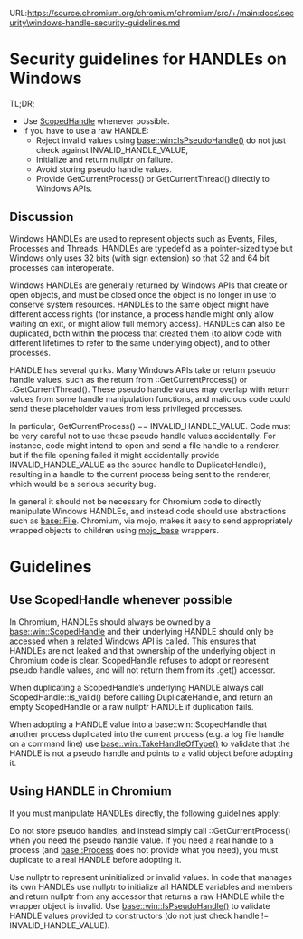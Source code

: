 URL:https://source.chromium.org/chromium/chromium/src/+/main:docs\security\windows-handle-security-guidelines.md
# Security guidelines for HANDLEs on Windows

TL;DR;

* Use [ScopedHandle](https://source.chromium.org/chromium/chromium/src/+/main:base/win/scoped_handle.h)
  whenever possible.
* If you have to use a raw HANDLE:
  * Reject invalid values using [base::win::IsPseudoHandle()](https://source.chromium.org/chromium/chromium/src/+/main:base/win/windows_handle_util.h)
  do not just check against INVALID_HANDLE_VALUE,
  * Initialize and return nullptr on failure.
  * Avoid storing pseudo handle values.
  * Provide GetCurrentProcess() or GetCurrentThread() directly to Windows APIs.

## Discussion

Windows HANDLEs are used to represent objects such as Events, Files, Processes
and Threads. HANDLEs are typedef’d as a pointer-sized type but Windows only uses
32 bits (with sign extension) so that 32 and 64 bit processes can interoperate.

Windows HANDLEs are generally returned by Windows APIs that create or open
objects, and must be closed once the object is no longer in use to conserve
system resources. HANDLEs to the same object might have different access rights
(for instance, a process handle might only allow waiting on exit, or might allow
full memory access). HANDLEs can also be duplicated, both within the process
that created them (to allow code with different lifetimes to refer to the same
underlying object), and to other processes.

HANDLE has several quirks. Many Windows APIs take or return pseudo handle
values, such as the return from ::GetCurrentProcess() or ::GetCurrentThread().
These pseudo handle values may overlap with return values from some handle
manipulation functions, and malicious code could send these placeholder values
from less privileged processes.

In particular, GetCurrentProcess() == INVALID_HANDLE_VALUE. Code must be very
careful not to use these pseudo handle values accidentally. For instance, code
might intend to open and send a file handle to a renderer, but if the file
opening failed it might accidentally provide INVALID_HANDLE_VALUE as the source
handle to DuplicateHandle(), resulting in a handle to the current process being
sent to the renderer, which would be a serious security bug.

In general it should not be necessary for Chromium code to directly manipulate
Windows HANDLEs, and instead code should use abstractions such as [base::File](https://source.chromium.org/chromium/chromium/src/+/main:base/files/file.h).
Chromium, via mojo, makes it easy to send appropriately wrapped objects to
children using [mojo_base](https://source.chromium.org/chromium/chromium/src/+/main:mojo/public/mojom/base/) wrappers.

# Guidelines

## Use ScopedHandle whenever possible

In Chromium, HANDLEs should always be owned by a [base::win::ScopedHandle](https://source.chromium.org/chromium/chromium/src/+/main:base/win/scoped_handle.h)
and their underlying HANDLE should only be accessed when a related Windows API
is called. This ensures that HANDLEs are not leaked and that ownership of the
underlying object in Chromium code is clear. ScopedHandle refuses to adopt or
represent pseudo handle values, and will not return them from its .get()
accessor.

When duplicating a ScopedHandle’s underlying HANDLE always call
ScopedHandle::is_valid() before calling DuplicateHandle, and return an empty
ScopedHandle or a raw nullptr HANDLE if duplication fails.

When adopting a HANDLE value into a base::win::ScopedHandle that another process
duplicated into the current process (e.g. a log file handle on a command line)
use [base::win::TakeHandleOfType()](https://source.chromium.org/chromium/chromium/src/+/main:base/win/scoped_handle.h)
to validate that the HANDLE is not a pseudo handle and points to a valid object
before adopting it.

## Using HANDLE in Chromium

If you must manipulate HANDLEs directly, the following guidelines apply:

Do not store pseudo handles, and instead simply call ::GetCurrentProcess() when
you need the pseudo handle value. If you need a real handle to a process (and
[base::Process](https://source.chromium.org/chromium/chromium/src/+/main:base/process/process.h)
does not provide what you need), you must duplicate to a real HANDLE before
adopting it.

Use nullptr to represent uninitialized or invalid values. In code that manages
its own HANDLEs use nullptr to initialize all HANDLE variables and members and
return nullptr from any accessor that returns a raw HANDLE while the wrapper
object is invalid. Use [base::win::IsPseudoHandle()](https://source.chromium.org/chromium/chromium/src/+/main:base/win/windows_handle_util.h) to validate HANDLE values
provided to constructors (do not just check handle != INVALID_HANDLE_VALUE).
